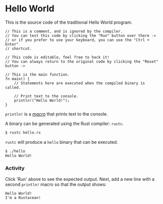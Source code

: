 # Hello World

This is the source code of the traditional Hello World program.

```rust,editable
// This is a comment, and is ignored by the compiler.
// You can test this code by clicking the "Run" button over there ->
// or if you prefer to use your keyboard, you can use the "Ctrl + Enter"
// shortcut.

// This code is editable, feel free to hack it!
// You can always return to the original code by clicking the "Reset" button ->

// This is the main function.
fn main() {
    // Statements here are executed when the compiled binary is called.

    // Print text to the console.
    println!("Hello World!");
}
```

`println!` is a [*macro*][macros] that prints text to the console.

A binary can be generated using the Rust compiler: `rustc`.

```bash
$ rustc hello.rs
```

`rustc` will produce a `hello` binary that can be executed.

```bash
$ ./hello
Hello World!
```

### Activity

Click 'Run' above to see the expected output. Next, add a new line with a second
`println!` macro so that the output shows:

```text
Hello World!
I'm a Rustacean!
```

[macros]: macros.md
